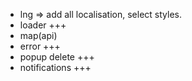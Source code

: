 - lng => add all localisation, select styles.
- loader +++
- map(api)
- error +++
- popup delete +++
- notifications +++